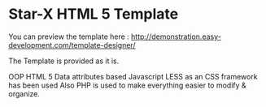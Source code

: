 Star-X HTML 5 Template
===========

You can preview the template here : http://demonstration.easy-development.com/template-designer/

The Template is provided as it is.

OOP HTML 5 Data attributes based Javascript
LESS as an CSS framework has been used
Also PHP is used to make everything easier to modify & organize.
